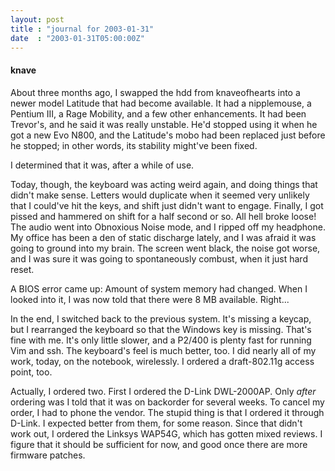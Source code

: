 ```yaml
---
layout: post
title : "journal for 2003-01-31"
date  : "2003-01-31T05:00:00Z"
---
```

<h4>knave</h4>About three months ago, I swapped the hdd from knaveofhearts into a newer model Latitude that had become available.  It had a nipplemouse, a Pentium III, a Rage Mobility, and a few other enhancements.  It had been Trevor's, and he said it was really unstable.  He'd stopped using it when he got a new Evo N800, and the Latitude's mobo had been replaced just before he stopped;  in other words, its stability might've been fixed.

I determined that it was, after a while of use.  

Today, though, the keyboard was acting weird again, and doing things that didn't make sense.  Letters would duplicate when it seemed very unlikely that I could've hit the keys, and shift just didn't want to engage.  Finally, I got pissed and hammered on shift for a half second or so.  All hell broke loose! The audio went into Obnoxious Noise mode, and I ripped off my headphone.  My office has been a den of static discharge lately, and I was afraid it was going to ground into my brain.  The screen went black, the noise got worse, and I was sure it was going to spontaneously combust, when it just hard reset. 

A BIOS error came up: Amount of system memory had changed.  When I looked into it, I was now told that there were 8 MB available.  Right...

In the end, I switched back to the previous system.  It's missing a keycap, but I rearranged the keyboard so that the Windows key is missing.  That's fine with me.  It's only little slower, and a P2/400 is plenty fast for running Vim and ssh.  The keyboard's feel is much better, too.  I did nearly all of my work, today, on the notebook, wirelessly.  I ordered a draft-802.11g access point, too.  

Actually, I ordered two.  First I ordered the D-Link DWL-2000AP.  Only <em>after</em> ordering was I told that it was on backorder for several weeks. To cancel my order, I had to phone the vendor.  The stupid thing is that I ordered it through D-Link.  I expected better from them, for some reason. Since that didn't work out, I ordered the Linksys WAP54G, which has gotten mixed reviews.  I figure that it should be sufficient for now, and good once there are more firmware patches.

